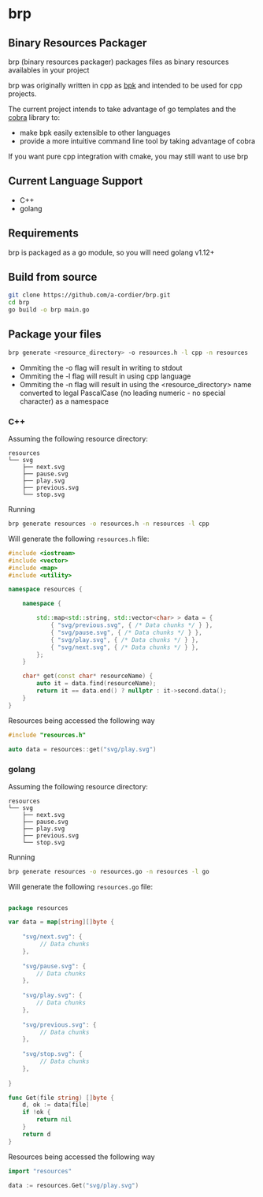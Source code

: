 # brp

## Binary Resources Packager

brp (binary resources packager) packages files as binary resources availables in your project

brp was originally written in cpp as [bpk](https://github.com/a-cordier/bpk) and intended to be used for cpp projects.

The current project intends to take advantage of go templates and the [cobra](https://github.com/spf13/cobra) library to:

  - make bpk easily extensible to other languages
  - provide a more intuitive command line tool by taking advantage of cobra


If you want pure cpp integration with cmake, you may still want to use brp

## Current Language Support

  - C++
  - golang
  
## Requirements

brp is packaged as a go module, so you will need golang v1.12+

## Build from source

```sh
git clone https://github.com/a-cordier/brp.git
cd brp
go build -o brp main.go
```

## Package your files

```sh
brp generate <resource_directory> -o resources.h -l cpp -n resources
```

  - Ommiting the -o flag will result in writing to stdout
  - Ommiting the -l flag will result in using cpp language
  - Ommiting the -n flag will result in using the <resource_directory> name converted to legal PascalCase (no leading numeric - no special character) as a namespace

### C++

Assuming the following resource directory:

```
resources
└── svg
    ├── next.svg
    ├── pause.svg
    ├── play.svg
    ├── previous.svg
    └── stop.svg
```

Running

```sh
brp generate resources -o resources.h -n resources -l cpp
```

Will generate the following `resources.h` file:

```cpp
#include <iostream>
#include <vector>
#include <map>
#include <utility>

namespace resources {

	namespace {

		std::map<std::string, std::vector<char> > data = {
			{ "svg/previous.svg", { /* Data chunks */ } },
			{ "svg/pause.svg", { /* Data chunks */ } },
			{ "svg/play.svg", { /* Data chunks */ } },
			{ "svg/next.svg", { /* Data chunks */ } },
		};
	}

	char* get(const char* resourceName) {
		auto it = data.find(resourceName);
		return it == data.end() ? nullptr : it->second.data();
	}
}
```

Resources being accessed the following way

```cpp
#include "resources.h"

auto data = resources::get("svg/play.svg")
```

### golang

Assuming the following resource directory:

```
resources
└── svg
    ├── next.svg
    ├── pause.svg
    ├── play.svg
    ├── previous.svg
    └── stop.svg
```

Running

```sh
brp generate resources -o resources.go -n resources -l go
```

Will generate the following `resources.go` file:

```go

package resources

var data = map[string][]byte {
	
	"svg/next.svg": {
		 // Data chunks		
	},
	
	"svg/pause.svg": {
		// Data chunks 
	},
	
	"svg/play.svg": {
		// Data chunks
	},
	
	"svg/previous.svg": {
		 // Data chunks
	},
	
	"svg/stop.svg": {
		 // Data chunks
	},
	
}

func Get(file string) []byte {
	d, ok := data[file]
	if !ok {
		return nil
	}
	return d
}
```

Resources being accessed the following way

```cpp
import "resources"

data := resources.Get("svg/play.svg")
```
